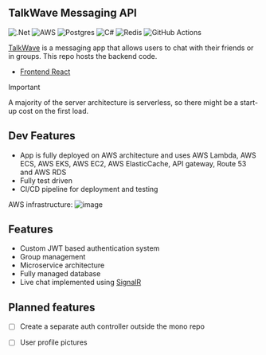 ## TalkWave Messaging API
![.Net](https://img.shields.io/badge/.NET-5C2D91?style=for-the-badge&logo=.net&logoColor=white) ![AWS](https://img.shields.io/badge/AWS-%23FF9900.svg?style=for-the-badge&logo=amazon-aws&logoColor=white) ![Postgres](https://img.shields.io/badge/postgres-%23316192.svg?style=for-the-badge&logo=postgresql&logoColor=white) ![C#](https://img.shields.io/badge/c%23-%23239120.svg?style=for-the-badge&logo=csharp&logoColor=white) ![Redis](https://img.shields.io/badge/redis-%23DD0031.svg?style=for-the-badge&logo=redis&logoColor=white) ![GitHub Actions](https://img.shields.io/badge/github%20actions-%232671E5.svg?style=for-the-badge&logo=githubactions&logoColor=white)

[TalkWave](https://talkwaveapp.com/) is a messaging app that allows users to chat with their friends or in groups. This repo hosts the backend code.

- [Frontend React](https://github.com/Gabefire/TalkWave)

>[!IMPORTANT]
> A majority of the server architecture is serverless, so there might be a start-up cost
> on the first load. 

## Dev Features
- App is fully deployed on AWS architecture and uses AWS Lambda, AWS ECS, AWS EKS, AWS EC2, AWS ElasticCache, API gateway, Route 53 and AWS RDS
- Fully test driven
- CI/CD pipeline for deployment and testing

AWS infrastructure:
![image](https://github.com/user-attachments/assets/e07276f5-cc96-4863-b97a-05b48f63b42a)

## Features
- Custom JWT based authentication system
- Group management
- Microservice architecture
- Fully managed database
- Live chat implemented using [SignalR](https://dotnet.microsoft.com/en-us/apps/aspnet/signalr)

## Planned features
- [ ] Create a separate auth controller outside the mono repo
- [ ] User profile pictures

